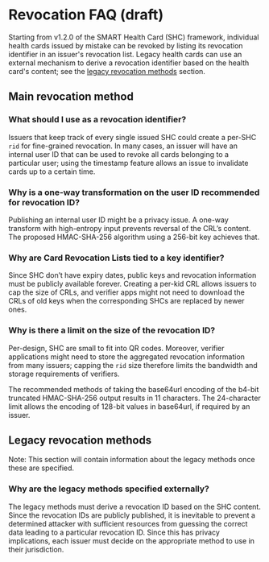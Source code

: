 # Revocation FAQ (draft)

Starting from v1.2.0 of the SMART Health Card (SHC) framework, individual health cards issued by mistake can be revoked by listing its revocation identifier in an issuer's revocation list. Legacy health cards can use an external mechanism to derive a revocation identifier based on the health card's content; see the [legacy revocation methods](#legacy-revocation-methods) section.

## Main revocation method

### What should I use as a revocation identifier?

Issuers that keep track of every single issued SHC could create a per-SHC `rid` for fine-grained revocation. In many cases, an issuer will have an internal user ID that can be used to revoke all cards belonging to a particular user; using the timestamp feature allows an issue to invalidate cards up to a certain time.

### Why is a one-way transformation on the user ID recommended for revocation ID?

Publishing an internal user ID might be a privacy issue. A one-way transform with high-entropy input prevents reversal of the CRL’s content. The proposed HMAC-SHA-256 algorithm using a 256-bit key achieves that.

### Why are Card Revocation Lists tied to a key identifier?

Since SHC don’t have expiry dates, public keys and revocation information must be publicly available forever. Creating a per-kid CRL allows issuers to cap the size of CRLs, and verifier apps might not need to download the CRLs of old keys when the corresponding SHCs are replaced by newer ones.

### Why is there a limit on the size of the revocation ID?

Per-design, SHC are small to fit into QR codes. Moreover, verifier applications might need to store the aggregated revocation information from many issuers; capping the `rid` size therefore limits the bandwidth and storage requirements of verifiers.

The recommended methods of taking the base64url encoding of the b4-bit truncated HMAC-SHA-256 output results in 11 characters. The 24-character limit allows the encoding of 128-bit values in base64url, if required by an issuer.

## Legacy revocation methods

Note: This section will contain information about the legacy methods once these are specified.

### Why are the legacy methods specified externally?

The legacy methods must derive a revocation ID based on the SHC content. Since the revocation IDs are publicly published, it is inevitable to prevent a determined attacker with sufficient resources from guessing the correct data leading to a particular revocation ID. Since this has privacy implications, each issuer must decide on the appropriate method to use in their jurisdiction.







